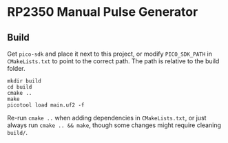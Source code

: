 # RP2350 Manual Pulse Generator

## Build

Get `pico-sdk` and place it next to this project, or modify `PICO_SDK_PATH` in `CMakeLists.txt` to point to the correct path. The path is relative to the build folder.
```
mkdir build
cd build
cmake ..
make
picotool load main.uf2 -f
```
Re-run `cmake ..` when adding dependencies in `CMakeLists.txt`, or just always run `cmake .. && make`, though some changes might require cleaning `build/`.